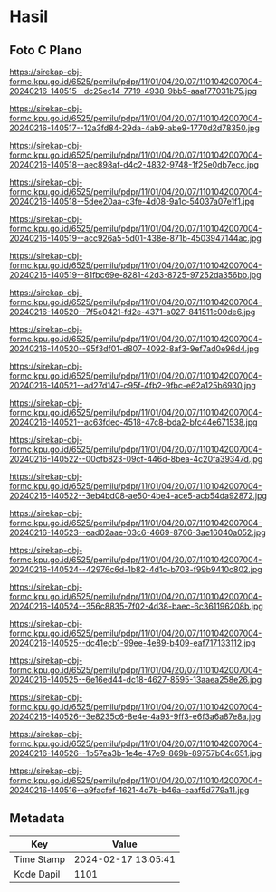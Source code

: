 # Hasil

## Foto C Plano

https://sirekap-obj-formc.kpu.go.id/6525/pemilu/pdpr/11/01/04/20/07/1101042007004-20240216-140515--dc25ec14-7719-4938-9bb5-aaaf77031b75.jpg

https://sirekap-obj-formc.kpu.go.id/6525/pemilu/pdpr/11/01/04/20/07/1101042007004-20240216-140517--12a3fd84-29da-4ab9-abe9-1770d2d78350.jpg

https://sirekap-obj-formc.kpu.go.id/6525/pemilu/pdpr/11/01/04/20/07/1101042007004-20240216-140518--aec898af-d4c2-4832-9748-1f25e0db7ecc.jpg

https://sirekap-obj-formc.kpu.go.id/6525/pemilu/pdpr/11/01/04/20/07/1101042007004-20240216-140518--5dee20aa-c3fe-4d08-9a1c-54037a07e1f1.jpg

https://sirekap-obj-formc.kpu.go.id/6525/pemilu/pdpr/11/01/04/20/07/1101042007004-20240216-140519--acc926a5-5d01-438e-871b-4503947144ac.jpg

https://sirekap-obj-formc.kpu.go.id/6525/pemilu/pdpr/11/01/04/20/07/1101042007004-20240216-140519--81fbc69e-8281-42d3-8725-97252da356bb.jpg

https://sirekap-obj-formc.kpu.go.id/6525/pemilu/pdpr/11/01/04/20/07/1101042007004-20240216-140520--7f5e0421-fd2e-4371-a027-841511c00de6.jpg

https://sirekap-obj-formc.kpu.go.id/6525/pemilu/pdpr/11/01/04/20/07/1101042007004-20240216-140520--95f3df01-d807-4092-8af3-9ef7ad0e96d4.jpg

https://sirekap-obj-formc.kpu.go.id/6525/pemilu/pdpr/11/01/04/20/07/1101042007004-20240216-140521--ad27d147-c95f-4fb2-9fbc-e62a125b6930.jpg

https://sirekap-obj-formc.kpu.go.id/6525/pemilu/pdpr/11/01/04/20/07/1101042007004-20240216-140521--ac63fdec-4518-47c8-bda2-bfc44e671538.jpg

https://sirekap-obj-formc.kpu.go.id/6525/pemilu/pdpr/11/01/04/20/07/1101042007004-20240216-140522--00cfb823-09cf-446d-8bea-4c20fa39347d.jpg

https://sirekap-obj-formc.kpu.go.id/6525/pemilu/pdpr/11/01/04/20/07/1101042007004-20240216-140522--3eb4bd08-ae50-4be4-ace5-acb54da92872.jpg

https://sirekap-obj-formc.kpu.go.id/6525/pemilu/pdpr/11/01/04/20/07/1101042007004-20240216-140523--ead02aae-03c6-4669-8706-3ae16040a052.jpg

https://sirekap-obj-formc.kpu.go.id/6525/pemilu/pdpr/11/01/04/20/07/1101042007004-20240216-140524--42976c6d-1b82-4d1c-b703-f99b9410c802.jpg

https://sirekap-obj-formc.kpu.go.id/6525/pemilu/pdpr/11/01/04/20/07/1101042007004-20240216-140524--356c8835-7f02-4d38-baec-6c361196208b.jpg

https://sirekap-obj-formc.kpu.go.id/6525/pemilu/pdpr/11/01/04/20/07/1101042007004-20240216-140525--dc41ecb1-99ee-4e89-b409-eaf717133112.jpg

https://sirekap-obj-formc.kpu.go.id/6525/pemilu/pdpr/11/01/04/20/07/1101042007004-20240216-140525--6e16ed44-dc18-4627-8595-13aaea258e26.jpg

https://sirekap-obj-formc.kpu.go.id/6525/pemilu/pdpr/11/01/04/20/07/1101042007004-20240216-140526--3e8235c6-8e4e-4a93-9ff3-e6f3a6a87e8a.jpg

https://sirekap-obj-formc.kpu.go.id/6525/pemilu/pdpr/11/01/04/20/07/1101042007004-20240216-140526--1b57ea3b-1e4e-47e9-869b-89757b04c651.jpg

https://sirekap-obj-formc.kpu.go.id/6525/pemilu/pdpr/11/01/04/20/07/1101042007004-20240216-140516--a9facfef-1621-4d7b-b46a-caaf5d779a11.jpg


## Metadata

| Key        | Value               |
| ---------- | ------------------- |
| Time Stamp | 2024-02-17 13:05:41 |
| Kode Dapil | 1101                |



